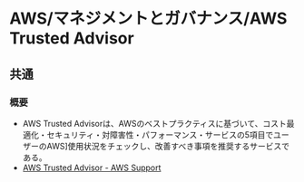 # AWS/マネジメントとガバナンス/AWS Trusted Advisor

## 共通

### 概要

- AWS Trusted Advisorは、AWSのベストプラクティスに基づいて、コスト最適化・セキュリティ・対障害性・パフォーマンス・サービスの5項目でユーザーのAWS]使用状況をチェックし、改善すべき事項を推奨するサービスである。
- [AWS Trusted Advisor - AWS Support](https://docs.aws.amazon.com/ja_jp/awssupport/latest/user/trusted-advisor.html)
